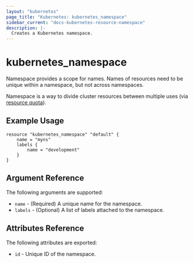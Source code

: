 ```yaml
---
layout: "kubernetes"
page_title: "Kubernetes: kubernetes_namespace"
sidebar_current: "docs-kubernetes-resource-namespace"
description: |-
  Creates a Kubernetes namespace.
---
```


# kubernetes\_namespace

Namespace provides a scope for names. Names of resources need to be unique within a namespace, but not across namespaces.

Namespace is a way to divide cluster resources between multiple uses (via [resource quota](/docs/providers/kubernetes/r/resource_quota.html)).

## Example Usage

```
resource "kubernetes_namespace" "default" {
    name = "myns"
    labels {
        name = "development"
    }
}
```

## Argument Reference

The following arguments are supported:

* `name` - (Required) A unique name for the namespace.
* `labels` - (Optional) A list of labels attached to the namespace.

## Attributes Reference

The following attributes are exported:

* `id` - Unique ID of the namespace.
